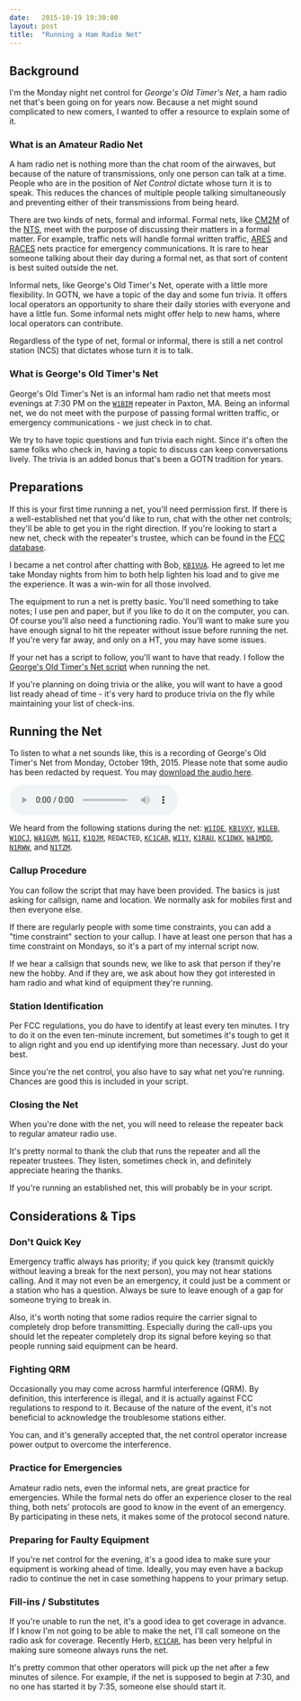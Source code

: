```yaml
---
date:   2015-10-19 19:30:00
layout: post
title:  "Running a Ham Radio Net"
---
```


## Background

I'm the Monday night net control for *George's Old Timer's Net*, a ham radio net that's been going on for years now. Because a net might sound complicated to new comers, I wanted to offer a resource to explain some of it.

### What is an Amateur Radio Net

A ham radio net is nothing more than the chat room of the airwaves, but because of the nature of transmissions, only one person can talk at a time. People who are in the position of *Net Control* dictate whose turn it is to speak. This reduces the chances of multiple people talking simultaneously and preventing either of their transmissions from being heard.

There are two kinds of nets, formal and informal. Formal nets, like [CM2M](https://www.cm2m.net/) of the [NTS](https://www.arrl.org/nts), meet with the purpose of discussing their matters in a formal matter. For example, traffic nets will handle formal written traffic, [ARES](https://www.arrl.org/ares) and [RACES](http://www.qsl.net/races/) nets practice for emergency communications. It is rare to hear someone talking about their day during a formal net, as that sort of content is best suited outside the net.

Informal nets, like George's Old Timer's Net, operate with a little more flexibility. In GOTN, we have a topic of the day and some fun trivia. It offers local operators an opportunity to share their daily stories with everyone and have a little fun. Some informal nets might offer help to new hams, where local operators can contribute.

Regardless of the type of net, formal or informal, there is still a net control station (NCS) that dictates whose turn it is to talk.

### What is George's Old Timer's Net

George's Old Timer's Net is an informal ham radio net that meets most evenings at 7:30 PM on the [`W1BIM`](https://www.cmara.org) repeater in Paxton, MA. Being an informal net, we do not meet with the purpose of passing formal written traffic, or emergency communications - we just check in to chat.

We try to have topic questions and fun trivia each night. Since it's often the same folks who check in, having a topic to discuss can keep conversations lively. The trivia is an added bonus that's been a GOTN tradition for years.

## Preparations

If this is your first time running a net, you'll need permission first. If there is a well-established net that you'd like to run, chat with the other net controls; they'll be able to get you in the right direction. If you're looking to start a new net, check with the repeater's trustee, which can be found in the [FCC database](http://wireless2.fcc.gov/UlsApp/UlsSearch/searchLicense.jsp).

I became a net control after chatting with Bob, [`KB1VUA`](https://qrz.com/db/KB1VUA). He agreed to let me take Monday nights from him to both help lighten his load and to give me the experience. It was a win-win for all those involved.

The equipment to run a net is pretty basic. You'll need something to take notes; I use pen and paper, but if you like to do it on the computer, you can. Of course you'll also need a functioning radio. You'll want to make sure you have enough signal to hit the repeater without issue before running the net. If you're very far away, and only on a HT, you may have some issues.

If your net has a script to follow, you'll want to have that ready. I follow the [George's Old Timer's Net script](https://www.cmara.org/docs/georges.pdf) when running the net.

If you're planning on doing trivia or the alike, you will want to have a good list ready ahead of time - it's very hard to produce trivia on the fly while maintaining your list of check-ins.

## Running the Net

To listen to what a net sounds like, this is a recording of George's Old Timer's Net from Monday, October 19th, 2015. Please note that some audio has been redacted by request. You may [download the audio here](https://assets.mide.io/blog/2015-10-19/ham-radio-net-recording.mp3).

<audio controls>
  <source src="https://assets.mide.io/blog/2015-10-19/ham-radio-net-recording.mp3" type="audio/mpeg">
Your browser does not support the audio element.
</audio>

We heard from the following stations during the net: [`W1IDE`](https://qrz.com/db/w1ide), [`KB1VXY`](https://qrz.com/db/kb1vxy), [`W1LEB`](https://qrz.com/db/w1leb), [`W1OCJ`](https://qrz.com/db/w1ocj), [`WA1GVM`](https://qrz.com/db/wa1gvm), [`NG1I`](https://qrz.com/db/ng1i), [`K1QJM`](https://qrz.com/db/k1qjm), `REDACTED`, [`KC1CAR`](https://qrz.com/db/kc1car), [`WI1Y`](https://qrz.com/db/wi1y), [`K1RAU`](https://qrz.com/db/k1rau), [`KC1DWX`](https://qrz.com/db/kc1dwx), [`WA1MDD`](https://qrz.com/db/wa1mdd), [`N1RWW`](https://qrz.com/db/n1rww), and [`N1TZM`](https://qrz.com/db/n1tzm).

### Callup Procedure

You can follow the script that may have been provided. The basics is just asking for callsign, name and location. We normally ask for mobiles first and then everyone else.

If there are regularly people with some time constraints, you can add a "time constraint" section to your callup. I have at least one person that has a time constraint on Mondays, so it's a part of my internal script now.

If we hear a callsign that sounds new, we like to ask that person if they're new the hobby. And if they are, we ask about how they got interested in ham radio and what kind of equipment they're running.

### Station Identification

Per FCC regulations, you do have to identify at least every ten minutes. I try to do it on the even ten-minute increment, but sometimes it's tough to get it to align right and you end up identifying more than necessary. Just do your best.

Since you're the net control, you also have to say what net you're running. Chances are good this is included in your script.

### Closing the Net

When you're done with the net, you will need to release the repeater back to regular amateur radio use.

It's pretty normal to thank the club that runs the repeater and all the repeater trustees. They listen, sometimes check in, and definitely appreciate hearing the thanks.

If you're running an established net, this will probably be in your script.

## Considerations & Tips

### Don't Quick Key

Emergency traffic always has priority; if you quick key (transmit quickly without leaving a break for the next person), you may not hear stations calling. And it may not even be an emergency, it could just be a comment or a station who has a question. Always be sure to leave enough of a gap for someone trying to break in.

Also, it's worth noting that some radios require the carrier signal to completely drop before transmitting. Especially during the call-ups you should let the repeater completely drop its signal before keying so that people running said equipment can be heard.

### Fighting QRM

Occasionally you may come across harmful interference (QRM). By definition, this interference is illegal, and it is actually against FCC regulations to respond to it. Because of the nature of the event, it's not beneficial to acknowledge the troublesome stations either.

You can, and it's generally accepted that, the net control operator increase power output to overcome the interference.

### Practice for Emergencies

Amateur radio nets, even the informal nets, are great practice for emergencies. While the formal nets do offer an experience closer to the real thing, both nets' protocols are good to know in the event of an emergency. By participating in these nets, it makes some of the protocol second nature.

### Preparing for Faulty Equipment

If you're net control for the evening, it's a good idea to make sure your equipment is working ahead of time. Ideally, you may even have a backup radio to continue the net in case something happens to your primary setup.

### Fill-ins / Substitutes

If you're unable to run the net, it's a good idea to get coverage in advance. If I know I'm not going to be able to make the net, I'll call someone on the radio ask for coverage. Recently Herb, [`KC1CAR`](https://qrz.com/db/kc1car), has been very helpful in making sure someone always runs the net.

It's pretty common that other operators will pick up the net after a few minutes of silence. For example, if the net is supposed to begin at 7:30, and no one has started it by 7:35, someone else should start it.
